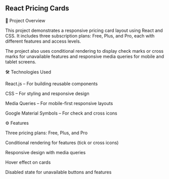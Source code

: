 ## React Pricing Cards
📄 Project Overview

This project demonstrates a responsive pricing card layout using React and CSS.
It includes three subscription plans: Free, Plus, and Pro, each with different features and access levels.

The project also uses conditional rendering to display check marks or cross marks for unavailable features and responsive media queries for mobile and tablet screens.

🛠️ Technologies Used

React.js – For building reusable components

CSS – For styling and responsive design

Media Queries – For mobile-first responsive layouts

Google Material Symbols – For check and cross icons

⚙️ Features

Three pricing plans: Free, Plus, and Pro

Conditional rendering for features (tick or cross icons)

Responsive design with media queries

Hover effect on cards

Disabled state for unavailable buttons and features
